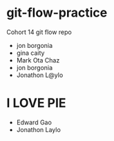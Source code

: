 # git-flow-practice
Cohort 14 git flow repo

- jon borgonia
- gina
caity
- Mark Ota
Chaz
- jon borgonia
- Jonathon L@ylo

# I LOVE PIE

- Edward Gao
- Jonathon Laylo